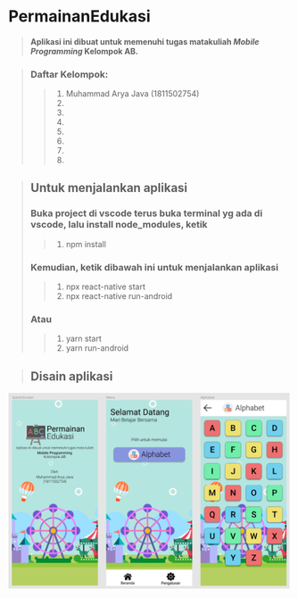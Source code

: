 # PermainanEdukasi

>#### Aplikasi ini dibuat untuk memenuhi tugas matakuliah *Mobile Programming* Kelompok AB.

>### Daftar Kelompok:
>>1. Muhammad Arya Java (1811502754)
>>2.
>>3.
>>4.
>>5.
>>6.
>>7.
>>8.

>## Untuk menjalankan aplikasi
>
>### Buka project di vscode terus buka terminal yg ada di vscode, lalu install node_modules, ketik
>>1. npm install
>### Kemudian, ketik dibawah ini untuk menjalankan aplikasi
>>1. npx react-native start
>>2. npx react-native run-android
>>
>### Atau
>>1. yarn start
>>2. yarn run-android

>## Disain aplikasi
>
![PermainanEdukasi. Mari Belajar Bersama!](src/assets/images/Tampilan-Aplikasi-PermainanEdukasi.png  "PermainanEdukasi")
